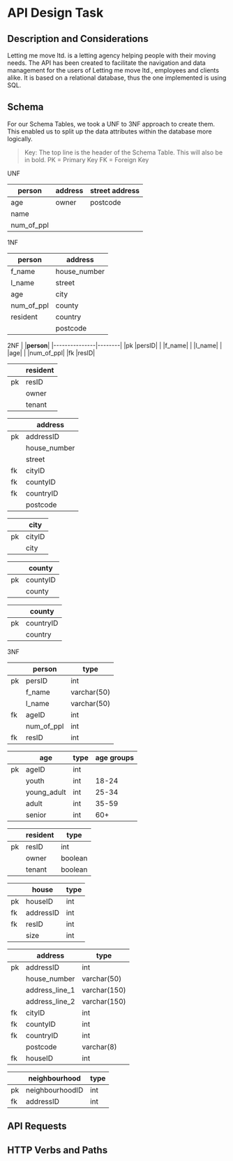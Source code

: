 # API Design Task

## Description and Considerations

Letting me move ltd. is a letting agency helping people with their moving needs.
The API has been created to facilitate the navigation and data management for the users of Letting me move ltd., employees and clients alike.
It is based on a relational database, thus the one implemented is using SQL.

## Schema

For our Schema Tables, we took a UNF to 3NF approach to create them. This enabled us to split up the data attributes within the database more logically. 

> Key: The top line is the header of the Schema Table. This will also be in bold. 
> PK = Primary Key
> FK = Foreign Key

UNF 				
				
|**person**|**address**|**street address**|
|-------|--------|----------|
|age  |owner| postcode |
|name|
|num_of_ppl|		


1NF		
		
|**person**	|**address**|
|---------------|--------|
|f_name	  	|house_number|
|l_name	  	|street|
|age	     	|city|
|num_of_ppl	|county|
|resident 	|country|
|	        |postcode|


2NF
|	|**person**|
|---------------|--------|
|pk	|persID|
|	|f_name|
|	|l_name|
|	|age|
|	|num_of_ppl|
|fk	|resID|


|	|**resident**|
|---------------|--------|
|pk	|resID|
|	|owner|
|	|tenant|


|	|**address**|
|---------------|--------|
|pk	|addressID|
|	|house_number|
|	|street|
|fk	|cityID|
|fk	|countyID|
|fk	|countryID|
|	|postcode|


|	|**city**|
|---------------|--------|
|pk	|cityID|
|	|city|



|	|**county**|
|---------------|--------|
|pk	|countyID|
|	|county|



|	|**county**|
|---------------|--------|
|pk	|countryID|
|	|country|


3NF	
		
|	|**person**|**type**|
|---------------|--------|-------|
|pk	|persID	|int|
|	|f_name	|varchar(50)|
|	|l_name	|varchar(50)|
|fk	|ageID	|int|
|	|num_of_ppl	|int|
|fk	|resID	|int|


|	|**age**|**type**|**age groups**|
|-----|-----|-----|------|
|pk	|ageID	|int	
|	|youth	|int	|18-24|
|	|young_adult	|int	|25-34|	
|	|adult	|int	|35-59|
|	|senior	|int	|60+|


|	|**resident**| **type**|	
|-----|-----|-----|
|pk	|resID	|int|
|	|owner	|boolean|
|	|tenant	|boolean|


|	|**house**|**type**|
|-----|-----|-----|
|pk	|houseID	|int|
|fk	|addressID|int|
|fk	|resID	|int|
|    |size	|int|



|	|**address**|**type**|	
|-----|-----|-----|
|pk	|addressID	|int|
|	|house_number	|varchar(50)|
|	|address_line_1	|varchar(150)|
|	|address_line_2	|varchar(150)|
|fk	|cityID	|int|
|fk	|countyID	|int|
|fk	|countryID	|int|
|	|postcode	|varchar(8)|
|fk	|houseID	|int|


|	|**neighbourhood**|**type**|
|-----|-----|-----|
|pk	|neighbourhoodID	|int|
|fk	|addressID	|int|


## API Requests 


## HTTP Verbs and Paths


